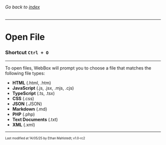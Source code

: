 ###### Go back to [index](../README.md)

---

# Open File

### Shortcut `Ctrl + O`

---

To open files, WebBox will prompt you to choose a file that matches the following file types:

- **HTML** (.html, .htm)
- **JavaScript** (.js, .jsx, .mjs, .cjs)
- **TypeScript** (.ts, .tsx)
- **CSS** (.css)
- **JSON** (.JSON)
- **Markdown** (.md)
- **PHP** (.php)
- **Text Documents** (.txt)
- **XML** (.xml)

---

<p style="font-size: 10px">Last modified at 14/05/25 by Ethan Mahlstedt; v1.0-rc2 </p>
